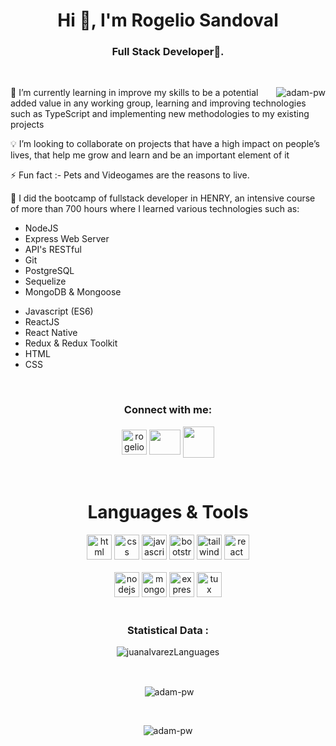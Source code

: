 <h1 align="center">Hi 👋, I'm Rogelio Sandoval</h1>
<h3 align="center">Full Stack Developer🌟.</h3>

<br>

<p><img align="right" src="https://github.com/Adam-pw/Adam-pw/blob/main/animation_500_kxa883sd.gif" alt="adam-pw" /></p>


 🌱 I’m currently learning in improve my skills to be a potential added value in any working group, learning and improving technologies such as TypeScript and implementing new methodologies to my existing projects

 💡 I’m looking to collaborate on projects that have a high impact on people’s lives, that help me grow and learn and be an important element of it

 ⚡ Fun fact :- Pets and Videogames are the reasons to live.

 🚀 I did the bootcamp of fullstack developer in HENRY, an intensive course of more than 700 hours where I learned various technologies such as:

<div display-flex>
<div>
<ul>  
  <li>NodeJS</li>
  <li>Express Web Server</li>
  <li>API's RESTful</li>
  <li>Git</li>
  <li>PostgreSQL</li>
  <li>Sequelize</li>
  <li>MongoDB & Mongoose</li>
</ul>
 </div>

<div>
<ul>
<li>Javascript (ES6)</li>
  <li>ReactJS</li>
  <li>React Native</li>
  <li>Redux & Redux Toolkit</li>
  <li>HTML</li>
  <li>CSS</li>
 </ul>
 </div>

</div>
<br>


<h3 align="center">Connect with me:</h3>
<p align="center">
  <a href="https://www.linkedin.com/in/rogelio-sandoval/" target="blank"><img align="center"
      src="https://raw.githubusercontent.com/rahuldkjain/github-profile-readme-generator/master/src/images/icons/Social/linked-in-alt.svg"
      alt="rogelio sandoval" height="40" width="40" /></a> 
  <a href="mailto:danzsv94@gmail.com"><img align="center" src="https://upload.wikimedia.org/wikipedia/commons/thumb/8/8c/Gmail_Icon_%282013-2020%29.svg/2560px-   Gmail_Icon_%282013-2020%29.svg.png" height="40" width="50"></a>
<a href="https://wa.me/51923393089" target="blank"><img align="center" src="https://upload.wikimedia.org/wikipedia/commons/thumb/6/6b/WhatsApp.svg/2044px-WhatsApp.svg.png" height="50" width="50"/></a>
</p>

<br>

<h1 align='center'>Languages & Tools</h1>
<div align="center">
<a margin="10" href="https://developer.mozilla.org/en-US/docs/Web/HTML" target="_blank"><img margin="10px" height="40" src="https://github.com/abdoachhoubi/abdoachhoubi/blob/main/svgs/html.svg" alt="html"></a>
<a margin="10" href="https://developer.mozilla.org/en-US/docs/Web/CSS" target="_blank"><img margin="10px" height="40" src="https://github.com/abdoachhoubi/abdoachhoubi/blob/main/svgs/css.svg" alt="css"></a>
<a margin="10" href="https://developer.mozilla.org/en-US/docs/Web/JavaScript" target="_blank"><img margin="10px" height="40" src="https://github.com/abdoachhoubi/abdoachhoubi/blob/main/svgs/javascript.svg" alt="javascript"></a>
<a margin="10" href="https://getbootstrap.com" target="_blank"><img margin="10px" height="40" src="https://github.com/abdoachhoubi/abdoachhoubi/blob/main/svgs/bootstrap.svg" alt="bootstrap"></a>
<a margin="10" href="https://tailwindcss.com" target="_blank"><img margin="10px" height="40" src="https://github.com/abdoachhoubi/abdoachhoubi/blob/main/svgs/tailwind.svg" alt="tailwind"></a>
<a margin="10" href="https://reactjs.org" target="_blank"><img margin="10px" height="40" src="https://github.com/abdoachhoubi/abdoachhoubi/blob/main/svgs/react.svg" alt="react"></a>
<br />
<br />
<a margin="10" href="https://nodejs.org" target="_blank"><img margin="10px" height="40" src="https://github.com/abdoachhoubi/abdoachhoubi/blob/main/svgs/nodejs.svg" alt="nodejs"></a>
<a margin="10" href="https://mongodb.com" target="_blank"><img margin="10px" height="40" src="https://github.com/abdoachhoubi/abdoachhoubi/blob/main/svgs/mongodb.svg" alt="mongodb"></a>
<a margin="10" href="https://expressjs.com" target="_blank"><img margin="10px" height="40" src="https://github.com/abdoachhoubi/abdoachhoubi/blob/main/svgs/express.svg" alt="express"></a>
<a margin="10" href="https://www.linux.org" target="_blank"><img margin="10px" height="40" src="https://upload.wikimedia.org/wikipedia/commons/thumb/3/35/Tux.svg/640px-Tux.svg.png" alt="tux"></a>
</div>

<br>

<h3 align='center'>Statistical Data :</h3>
<p align="center"><img align="center"
    src="https://github-readme-stats.vercel.app/api/top-langs/?username=danzsv&layout=compact&theme=dark&bg_color=0A0A0A" alt="juanalvarezLanguages"
    alt="adam-pw" 
    bg_color=#808080/></p>

<br>

<p align="center">&nbsp;<img align="center" src="https://github-readme-stats.vercel.app/api?username=danzsv&show_icons=true&locale=en&bg_color=0d1117&text_color=ffffff&repo=convoychat"
    alt="adam-pw" /></p>

<br>

<p align="center"><img align="center" src="https://github-readme-streak-stats.herokuapp.com/?user=danzsv&theme=dark&background=0d1117&date_format=M%20j%5B%2C%20Y%5D" alt="adam-pw" /></p>
      

